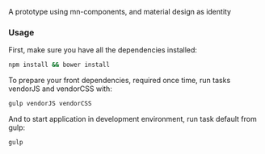 A prototype using mn-components, and material design as identity

### Usage

First, make sure you have all the dependencies installed:

```sh
npm install && bower install
```

To prepare your front dependencies, required once time, run tasks vendorJS and vendorCSS with:

```sh
gulp vendorJS vendorCSS
```

And to start application in development environment, run task default from gulp:

```sh
gulp
```
